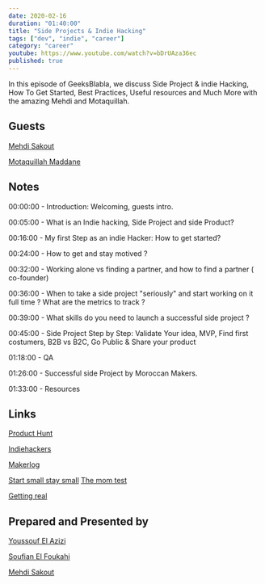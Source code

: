 ```yaml
---
date: 2020-02-16
duration: "01:40:00"
title: "Side Projects & Indie Hacking"
tags: ["dev", "indie", "career"]
category: "career"
youtube: https://www.youtube.com/watch?v=bDrUAza36ec
published: true
---
```


In this episode of GeeksBlabla, we discuss Side Project & indie Hacking, How To Get Started, Best Practices, Useful resources and Much More with the amazing Mehdi and Motaquillah.

## Guests

[Mehdi Sakout](https://twitter.com/medyo80)

[Motaquillah Maddane](https://twitter.com/motaquillah)

## Notes

00:00:00 - Introduction: Welcoming, guests intro.

00:05:00 - What is an Indie hacking, Side Project and side Product?

00:16:00 - My first Step as an indie Hacker: How to get started?

00:24:00 - How to get and stay motived ?

00:32:00 - Working alone vs finding a partner, and how to find a partner ( co-founder)

00:36:00 - When to take a side project "seriously" and start working on it full time ? What are the metrics to track ?

00:39:00 - What skills do you need to launch a successful side project ?

00:45:00 - Side Project Step by Step: Validate Your idea, MVP, Find first costumers, B2B vs B2C, Go Public & Share your product

01:18:00 - QA

01:26:00 - Successful side Project by Moroccan Makers.

01:33:00 - Resources

## Links

[Product Hunt](https://www.producthunt.com/)

[Indiehackers](https://www.indiehackers.com/)

[Makerlog](https://getmakerlog.com/)

[Start small stay small](https://startupbook.net/)
[The mom test](http://momtestbook.com/)

[Getting real](https://basecamp.com/books/Getting%20Real.pdf?fbclid=IwAR1XBkJQ_ddPMPOVLiLXald8HgmdIxQHC7f_Go5Jo8UaGI-14iVi4sm-mQs/)

## Prepared and Presented by

[Youssouf El Azizi](https://elazizi.com)

[Soufian El Foukahi](https://twitter.com/soufyanAI)

[Mehdi Sakout](https://twitter.com/medyo80)
